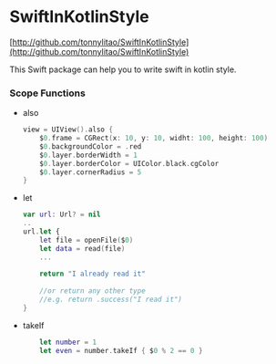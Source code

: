 # SwiftInKotlinStyle

[http://github.com/tonnylitao/SwiftInKotlinStyle](http://github.com/tonnylitao/SwiftInKotlinStyle)

This Swift package can help you to write swift in kotlin style.

### Scope Functions

* also

    ```swift
    view = UIView().also {
        $0.frame = CGRect(x: 10, y: 10, widht: 100, height: 100)
        $0.backgroundColor = .red
        $0.layer.borderWidth = 1
        $0.layer.borderColor = UIColor.black.cgColor
        $0.layer.cornerRadius = 5
    }
    ```

* let

    ```swift
    var url: Url? = nil
    ..
    url.let {
        let file = openFile($0)
        let data = read(file)
        ...
        
        return "I already read it"
        
        //or return any other type
        //e.g. return .success("I read it")
    }
    ```
    
* takeIf

    ```swift
        let number = 1
        let even = number.takeIf { $0 % 2 == 0 }
    ```


